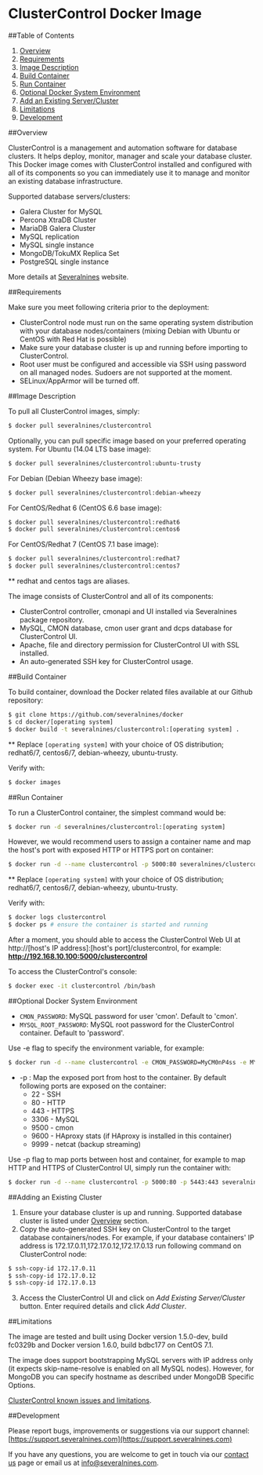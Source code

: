 # ClusterControl Docker Image #

##Table of Contents

1. [Overview](#overview)
2. [Requirements](#requirements)
3. [Image Description](#image-description)
4. [Build Container](#build-container)
5. [Run Container](#run-container)
6. [Optional Docker System Environment](#optional-docker-system-environment)
7. [Add an Existing Server/Cluster](#add-an-existing-cluster)
8. [Limitations](#limitations)
9. [Development](#development)

##Overview

ClusterControl is a management and automation software for database clusters. It helps deploy, monitor, manager and scale your database cluster. This Docker image comes with ClusterControl installed and configured with all of its components so you can immediately use it to manage and monitor an existing database infrastructure. 

Supported database servers/clusters:
* Galera Cluster for MySQL
* Percona XtraDB Cluster
* MariaDB Galera Cluster
* MySQL replication
* MySQL single instance
* MongoDB/TokuMX Replica Set
* PostgreSQL single instance

More details at [Severalnines](http://www.severalnines.com/clustercontrol) website.

##Requirements

Make sure you meet following criteria prior to the deployment:

* ClusterControl node must run on the same operating system distribution with your database nodes/containers (mixing Debian with Ubuntu or CentOS with Red Hat is possible)
* Make sure your database cluster is up and running before importing to ClusterControl.
* Root user must be configured and accessible via SSH using password on all managed nodes. Sudoers are not supported at the moment.
* SELinux/AppArmor will be turned off.

##Image Description

To pull all ClusterControl images, simply:
```bash
$ docker pull severalnines/clustercontrol
```

Optionally, you can pull specific image based on your preferred operating system. For Ubuntu (14.04 LTS base image):
```bash
$ docker pull severalnines/clustercontrol:ubuntu-trusty
```

For Debian (Debian Wheezy base image):
```bash
$ docker pull severalnines/clustercontrol:debian-wheezy
```

For CentOS/Redhat 6 (CentOS 6.6 base image):
```bash
$ docker pull severalnines/clustercontrol:redhat6
$ docker pull severalnines/clustercontrol:centos6
```

For CentOS/Redhat 7 (CentOS 7.1 base image):
```bash
$ docker pull severalnines/clustercontrol:redhat7
$ docker pull severalnines/clustercontrol:centos7
```
** redhat and centos tags are aliases.

The image consists of ClusterControl and all of its components:
* ClusterControl controller, cmonapi and UI installed via Severalnines package repository.
* MySQL, CMON database, cmon user grant and dcps database for ClusterControl UI.
* Apache, file and directory permission for ClusterControl UI with SSL installed.
* An auto-generated SSH key for ClusterControl usage.

##Build Container

To build container, download the Docker related files available at our Github repository:
```bash
$ git clone https://github.com/severalnines/docker
$ cd docker/[operating system]
$ docker build -t severalnines/clustercontrol:[operating system] .
```

** Replace `[operating system]` with your choice of OS distribution; redhat6/7, centos6/7, debian-wheezy, ubuntu-trusty.

Verify with:
```bash
$ docker images
```

##Run Container

To run a ClusterControl container, the simplest command would be:
```bash
$ docker run -d severalnines/clustercontrol:[operating system]
```

However, we would recommend users to assign a container name and map the host's port with exposed HTTP or HTTPS port on container:
```bash
$ docker run -d --name clustercontrol -p 5000:80 severalnines/clustercontrol:[operating system]
```

** Replace `[operating system]` with your choice of OS distribution; redhat6/7, centos6/7, debian-wheezy, ubuntu-trusty.

Verify with:
```bash
$ docker logs clustercontrol
$ docker ps # ensure the container is started and running
```

After a moment, you should able to access the ClusterControl Web UI at http://[host's IP address]:[host's port]/clustercontrol, for example:
**http://192.168.10.100:5000/clustercontrol**

To access the ClusterControl's console:
```bash
$ docker exec -it clustercontrol /bin/bash
```

##Optional Docker System Environment

* `CMON_PASSWORD`: MySQL password for user 'cmon'. Default to 'cmon'.
* `MYSQL_ROOT_PASSWORD`: MySQL root password for the ClusterControl container. Default to 'password'.

Use -e flag to specify the environment variable, for example:
```bash
$ docker run -d --name clustercontrol -e CMON_PASSWORD=MyCM0nP4ss -e MYSQL_ROOT_PASSWORD=MyR00tP4ss severalnines/clustercontrol:ubuntu-trusty
```

* -p : Map the exposed port from host to the container. By default following ports are exposed on the container:
	* 22 - SSH
	* 80 - HTTP
	* 443 - HTTPS
	* 3306 - MySQL
	* 9500 - cmon
	* 9600 - HAproxy stats (if HAproxy is installed in this container)
	* 9999 - netcat (backup streaming)

Use -p flag to map ports between host and container, for example to map HTTP and HTTPS of ClusterControl UI, simply run the container with:
```bash
$ docker run -d --name clustercontrol -p 5000:80 -p 5443:443 severalnines/clustercontrol:debian-wheezy
```

##Adding an Existing Cluster

1. Ensure your database cluster is up and running. Supported database cluster is listed under [Overview](#overview) section.
2. Copy the auto-generated SSH key on ClusterControl to the target database containers/nodes. For example, if your database containers' IP address is 172.17.0.11,172.17.0.12,172.17.0.13 run following command on ClusterControl node:
```bash
$ ssh-copy-id 172.17.0.11
$ ssh-copy-id 172.17.0.12
$ ssh-copy-id 172.17.0.13
```
3. Access the ClusterControl UI and click on *Add Existing Server/Cluster* button. Enter required details and click *Add Cluster*. 


##Limitations

The image are tested and built using Docker version 1.5.0-dev, build fc0329b and Docker version 1.6.0, build bdbc177 on CentOS 7.1.

The image does support bootstrapping MySQL servers with IP address only (it expects skip-name-resolve is enabled on all MySQL nodes). However, for MongoDB you can specify hostname as described under MongoDB Specific Options.

[ClusterControl known issues and limitations](http://www.severalnines.com/docs/clustercontrol-troubleshooting-guide/known-issues-limitations).

##Development

Please report bugs, improvements or suggestions via our support channel: [https://support.severalnines.com](https://support.severalnines.com) 

If you have any questions, you are welcome to get in touch via our [contact us](http://www.severalnines.com/contact-us) page or email us at info@severalnines.com.
